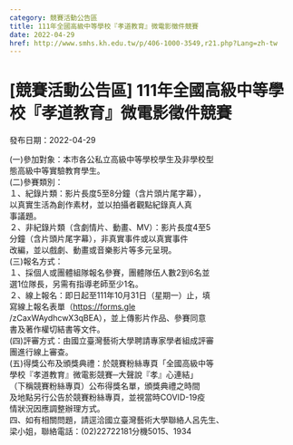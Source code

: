 ```yaml
---
category: 競賽活動公告區
title: 111年全國高級中等學校『孝道教育』微電影徵件競賽
date: 2022-04-29
href: http://www.smhs.kh.edu.tw/p/406-1000-3549,r21.php?Lang=zh-tw
---
```


# [競賽活動公告區] 111年全國高級中等學校『孝道教育』微電影徵件競賽

發布日期：2022-04-29

(一)參加對象：本市各公私立高級中等學校學生及非學校型  
態高級中等實驗教育學生。  
(二)參賽類別：  
１、紀錄片類：影片長度5至8分鐘（含片頭片尾字幕），  
以真實生活為創作素材，並以拍攝者觀點紀錄真人真  
事議題。  
２、非紀錄片類（含劇情片、動畫、MV）：影片長度4至5  
分鐘（含片頭片尾字幕），非真實事件或以真實事件  
改編，並以戲劇、動畫或音樂影片等多元呈現。  
(三)報名方式：  
１、採個人或團體組隊報名參賽，團體隊伍人數2到6名並  
選1位隊長，另需有指導老師至少1名。  
２、線上報名：即日起至111年10月31日（星期一）止，填  
寫線上報名表單（https://forms.gle  
/zCaxWAydhcwX3qBEA），並上傳影片作品、參賽同意  
書及著作權切結書等文件。  
(四)評審方式：由國立臺灣藝術大學聘請專家學者組成評審  
團進行線上審查。  
(五)得獎公布及頒獎典禮：於競賽粉絲專頁「全國高級中等  
學校『孝道教育』微電影競賽─大聲說『孝』心連結」  
（下稱競賽粉絲專頁）公布得獎名單，頒獎典禮之時間  
及地點另行公告於競賽粉絲專頁，並視當時COVID-19疫  
情狀況因應調整辦理方式。  
四、如有相關問題，請逕洽國立臺灣藝術大學聯絡人呂先生、  
梁小姐，聯絡電話：(02)22722181分機5015、1934

